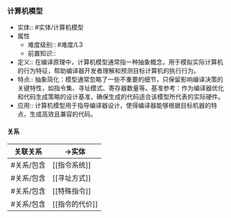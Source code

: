 ###  计算机模型 
- 实体:: #实体/计算机模型 
- 属性
	- 难度级别:: #难度/L3 
	- 前置知识::
- 定义:: 在编译原理中，计算机模型通常指一种抽象概念，用于模拟实际计算机的行为特征，帮助编译器开发者理解和预测目标计算机的执行行为。
- 特点:: 抽象简化：模型通常忽略了一些不重要的细节，只保留影响编译决策的关键特性，如指令集、寻址模式、寄存器数量等。基准参考：作为编译器优化和代码生成策略的设计基准，确保生成的代码适合该模型所代表的实际硬件。
- 应用:: 计算机模型用于指导编译器设计，使得编译器能够根据目标机器的特点，生成高效且兼容的代码。
#### 关系
| 关联关系 | ->实体 |
| ---- | ---- |
| #关系/包含 | [[指令系统]] |
| #关系/包含 | [[寻址方式]] |
| #关系/包含  | [[特殊指令]] |
| #关系/包含  | [[指令的代价]] |